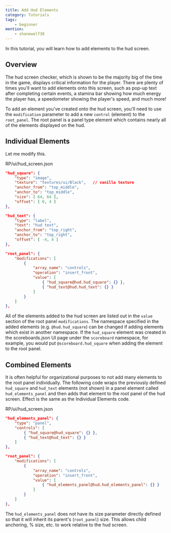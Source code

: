 ```yaml
---
title: Add Hud Elements
category: Tutorials
tags:
    - beginner
mention:
    - shanewolf38
---
```


In this tutorial, you will learn how to add elements to the hud screen.

## Overview

The hud screen checker, which is shown to be the majority big of the time in the game, displays critical information for the player. There are plenty of times you'll want to add elements onto this screen, such as pop-up text after completing certain events, a stamina bar showing how much energy the player has, a speedometer showing the player's speed, and much more! 

To add an element you've created onto the hud screen, you'll need to use the `modification` parameter to add a new `control` (element) to the `root_panel`. The root panel is a panel type element which contains nearly all of the elements displayed on the hud.

## Individual Elements

Let me modify this.

<CodeHeader>RP/ui/hud_screen.json</CodeHeader>

```json
"hud_square": {
	"type": "image",
	"texture": "textures/ui/Black",   // vanilla texture
	"anchor_from": "top_middle",
	"anchor_to": "top_middle",
	"size": [ 64, 64 ],
	"offset": [ 0, 4 ]
},

"hud_text": {
	"type": "label",
	"text": "hud text",
	"anchor_from": "top_right",
	"anchor_to": "top_right",
	"offset": [ -4, 4 ]
},

"root_panel": {
	"modifications": [
		{
			"array_name": "controls",
			"operation": "insert_front",
			"value": [
				{ "hud_square@hud.hud_square": {} },
				{ "hud_text@hud.hud_text": {} }
			]
		}
	]
},
```

All of the elements added to the hud screen are listed out in the `value` section of the root panel `modifications`. The namespace specified in the added elements (e.g. `@hud.hud_square`) can be changed if adding elements which exist in another namespace. If the `hud_square` element was created in the scoreboards.json UI page under the `scoreboard` namespace, for example, you would put `@scoreboard.hud_square` when adding the element to the root panel.

## Combined Elements

It is often helpful for organizational purposes to not add many elements to the root panel individually. The following code wraps the previously defined `hud_square` and `hud_text` elements (not shown) in a panel element called `hud_elements_panel` and then adds that element to the root panel of the hud screen. Effect is the same as the Individual Elements code.

<CodeHeader>RP/ui/hud_screen.json</CodeHeader>
```json
"hud_elements_panel": {
	"type": "panel",
	"controls": [
		{ "hud_square@hud_square": {} },
		{ "hud_text@hud_text": {} }
	]
},

"root_panel": {
	"modifications": [
		{
			"array_name": "controls",
			"operation": "insert_front",
			"value": [
				{ "hud_elements_panel@hud.hud_elements_panel": {} }
			]
		}
	]
},
```

The `hud_elements_panel` does not have its size parameter directly defined so that it will inherit its parent's (`root_panel`) size. This allows child anchoring, % size, etc. to work relative to the hud screen.
